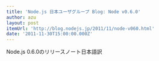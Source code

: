 ```yaml
---
title: 'Node.js 日本ユーザグループ Blog: Node v0.6.0'
author: azu
layout: post
itemUrl: 'http://blog.nodejs.jp/2011/11/node-v060.html'
date: '2011-11-30T15:00:00.000Z'
---
```

Node.js 0.6.0のリリースノート日本語訳
